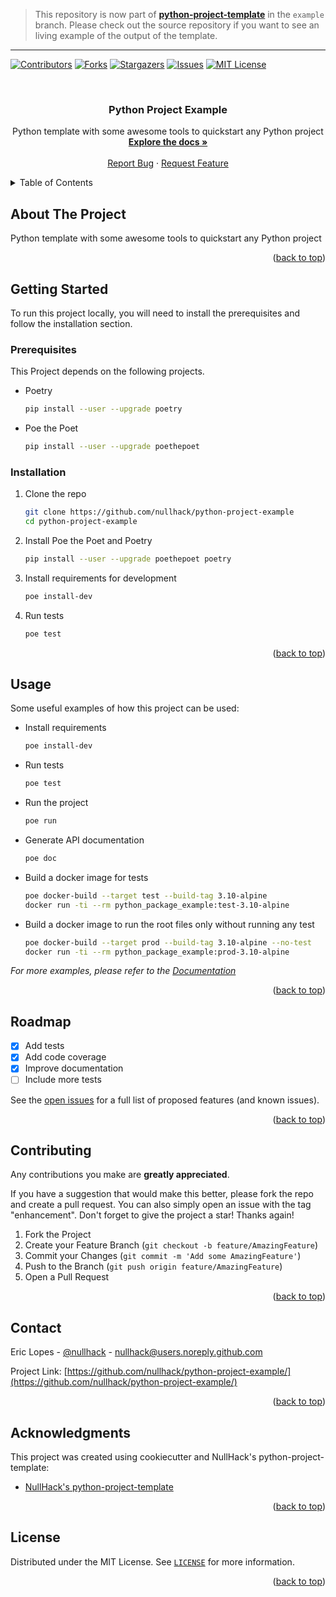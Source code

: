 
> This repository is now part of <a href="https://github.com/nullhack/python-project-template"><strong>python-project-template</strong></a> in the `example` branch. 
> Please check out the source repository if you want to see an living example of the output of the template.

---

<div id="top"></div>

<!-- PROJECT SHIELDS -->
<!--
*** I'm using markdown "reference style" links for readability.
*** Reference links are enclosed in brackets [ ] instead of parentheses ( ).
*** See the bottom of this document for the declaration of the reference variables
*** for contributors-url, forks-url, etc. This is an optional, concise syntax you may use.
*** https://www.markdownguide.org/basic-syntax/#reference-style-links
-->
[![Contributors][contributors-shield]][contributors-url]
[![Forks][forks-shield]][forks-url]
[![Stargazers][stars-shield]][stars-url]
[![Issues][issues-shield]][issues-url]
[![MIT License][license-shield]][license-url]



<!-- PROJECT LOGO -->
<br />
<div align="center">

  <h3 align="center"> Python Project Example</h3>

  <p align="center">
    Python template with some awesome tools to quickstart any Python project
    <br />
    <a href="https://nullhack.github.io/python-project-example/readme.html"><strong>Explore the docs »</strong></a>
    <br />
    <br />
    <a href="https://github.com/nullhack/python-project-example/issues">Report Bug</a>
    ·
    <a href="https://github.com/nullhack/python-project-example/issues">Request Feature</a>
  </p>
</div>



<!-- TABLE OF CONTENTS -->
<details>
  <summary>Table of Contents</summary>
  <ol>
    <li>
      <a href="#about-the-project">About The Project</a>
    </li>
    <li>
      <a href="#getting-started">Getting Started</a>
      <ul>
        <li><a href="#prerequisites">Prerequisites</a></li>
        <li><a href="#installation">Installation</a></li>
      </ul>
    </li>
    <li><a href="#usage">Usage</a></li>
    <li><a href="#roadmap">Roadmap</a></li>
    <li><a href="#contributing">Contributing</a></li>
    <li><a href="#license">License</a></li>
    <li><a href="#contact">Contact</a></li>
    <li><a href="#acknowledgments">Acknowledgments</a></li>
  </ol>
</details>



<!-- ABOUT THE PROJECT -->
## About The Project

Python template with some awesome tools to quickstart any Python project

<p align="right">(<a href="#top">back to top</a>)</p>

<!-- GETTING STARTED -->
## Getting Started

To run this project locally, you will need to install the prerequisites and follow the installation section.

### Prerequisites

This Project depends on the following projects.
* Poetry
  ```sh
  pip install --user --upgrade poetry
  ```

* Poe the Poet
  ```sh
  pip install --user --upgrade poethepoet
  ```

### Installation

1. Clone the repo
   ```sh
   git clone https://github.com/nullhack/python-project-example
   cd python-project-example
   ```
2. Install Poe the Poet and Poetry
   ```sh
   pip install --user --upgrade poethepoet poetry
   ```
3. Install requirements for development
   ```sh
   poe install-dev
   ```
4. Run tests
   ```sh
   poe test
   ```

<p align="right">(<a href="#top">back to top</a>)</p>



<!-- USAGE EXAMPLES -->
## Usage

Some useful examples of how this project can be used:

*  Install requirements
   ```sh
   poe install-dev
   ```

*  Run tests
   ```sh
   poe test
   ```

*  Run the project
   ```sh
   poe run
   ```

*  Generate API documentation
   ```sh
   poe doc
   ```

*  Build a docker image for tests
   ```sh
   poe docker-build --target test --build-tag 3.10-alpine
   docker run -ti --rm python_package_example:test-3.10-alpine
   ```

*  Build a docker image to run the root files only without running any test
   ```sh
   poe docker-build --target prod --build-tag 3.10-alpine --no-test
   docker run -ti --rm python_package_example:prod-3.10-alpine
   ```
   

_For more examples, please refer to the [Documentation](https://nullhack.github.io/python-project-example/readme.html)_

<p align="right">(<a href="#top">back to top</a>)</p>



<!-- ROADMAP -->
## Roadmap

- [x] Add tests
- [x] Add code coverage
- [x] Improve documentation
- [ ] Include more tests

See the [open issues](https://github.com/nullhack/python-project-example/issues) for a full list of proposed features (and known issues).

<p align="right">(<a href="#top">back to top</a>)</p>



<!-- CONTRIBUTING -->
## Contributing

Any contributions you make are **greatly appreciated**.

If you have a suggestion that would make this better, please fork the repo and create a pull request. You can also simply open an issue with the tag "enhancement".
Don't forget to give the project a star! Thanks again!

1. Fork the Project
2. Create your Feature Branch (`git checkout -b feature/AmazingFeature`)
3. Commit your Changes (`git commit -m 'Add some AmazingFeature'`)
4. Push to the Branch (`git push origin feature/AmazingFeature`)
5. Open a Pull Request

<p align="right">(<a href="#top">back to top</a>)</p>


<!-- CONTACT -->
## Contact

Eric Lopes - [@nullhack](https://github.com/nullhack) - nullhack@users.noreply.github.com

Project Link: [https://github.com/nullhack/python-project-example/](https://github.com/nullhack/python-project-example/)

<p align="right">(<a href="#top">back to top</a>)</p>


<!-- ACKNOWLEDGMENTS -->
## Acknowledgments

This project was created using cookiecutter and NullHack's python-project-template:

* [NullHack's python-project-template](https://github.com/nullhack/python-project-template/)

<p align="right">(<a href="#top">back to top</a>)</p>


<!-- LICENSE -->
## License

Distributed under the MIT License. See [`LICENSE`](https://github.com/nullhack/python-project-example/blob/main/LICENSE) for more information.

<p align="right">(<a href="#top">back to top</a>)</p>


<!-- MARKDOWN LINKS & IMAGES -->
<!-- https://www.markdownguide.org/basic-syntax/#reference-style-links -->
[contributors-shield]: https://img.shields.io/github/contributors/nullhack/python-project-example.svg?style=for-the-badge
[contributors-url]: https://github.com/nullhack/python-project-example/graphs/contributors
[forks-shield]: https://img.shields.io/github/forks/nullhack/python-project-example.svg?style=for-the-badge
[forks-url]: https://github.com/nullhack/python-project-example/network/members
[stars-shield]: https://img.shields.io/github/stars/nullhack/python-project-example.svg?style=for-the-badge
[stars-url]: https://github.com/nullhack/python-project-example/stargazers
[issues-shield]: https://img.shields.io/github/issues/nullhack/python-project-example.svg?style=for-the-badge
[issues-url]: https://github.com/nullhack/python-project-example/issues
[license-shield]: https://img.shields.io/badge/license-MIT-green?style=for-the-badge
[license-url]: https://github.com/nullhack/python-project-example/blob/main/LICENSE

